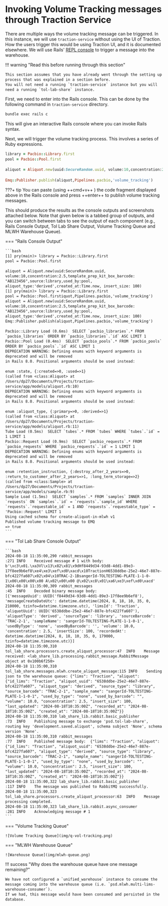 # Invoking Volume Tracking messages through Traction Service

There are multiple ways the volume tracking message can be triggered. 
In this instance, we will use `traction-service` without using the UI of Traction. 
How the users trigger this would be using Traction UI, and it is documented elsewhere. 
We will use Rails' [REPL console](https://guides.rubyonrails.org/command_line.html#bin-rails-console) to trigger a message into the warehouse.

!!! warning "Read this before running through this section"

    This section assumes that you have already went through the setting up process that was explained in a section before. 
    You will not need a running `traction-service` instance but you will need a running `tol-lab-share` instance.

First, we need to enter into the Rails console. This can be done by the following command in `traction-service` directory.

```bash
bundle exec rails c
```

This will give an interactive Rails console where you can invoke Rails syntax.

Next, we will trigger the volume tracking process. This involves a series of Ruby expressions.

```ruby linenums="1"
library = Pacbio::Library.first
pool = Pacbio::Pool.first

aliquot = Aliquot.new(uuid:SecureRandom.uuid, volume:10,concentration:2.5,template_prep_kit_box_barcode: "AB123456",source:library,used_by:pool, aliquot_type:'derived',created_at:Time.now, insert_size: 100)

Emq::Publisher.publish(aliquot,Pipelines.pacbio,'volume_tracking')
```

???+ tip
    You can paste (using ++cmd+v++ ) the code fragment displayed above in the Rails console and press ++enter++ to publish volume tracking messages.

This should produce the results as the console outputs and screenshots attached below. 
Note that given below is a tabbed group of outputs, and you can switch between tabs to see the output of each component (e.g., Rails Console Output, Tol Lab Share Output, Volume Tracking Queue and MLWH Warehouse Queue).


=== "Rails Console Output"

    ```bash
    [1] pry(main)> library = Pacbio::Library.first
    pool = Pacbio::Pool.first

    aliquot = Aliquot.new(uuid:SecureRandom.uuid, volume:10,concentration:2.5,template_prep_kit_box_barcode: "AB123456",source:library,used_by:pool, aliquot_type:'derived',created_at:Time.now, insert_size: 100)
    [1] pry(main)> library = Pacbio::Library.first
    pool = Pacbio::Pool.firstiquot,Pipelines.pacbio,'volume_tracking')
    aliquot = Aliquot.new(uuid:SecureRandom.uuid, volume:10,concentration:2.5,template_prep_kit_box_barcode: "AB123456",source:library,used_by:pool, aliquot_type:'derived',created_at:Time.now, insert_size: 100)
    Emq::Publisher.publish(aliquot,Pipelines.pacbio,'volume_tracking')

    Pacbio::Library Load (0.6ms)  SELECT `pacbio_libraries`.* FROM `pacbio_libraries` ORDER BY `pacbio_libraries`.`id` ASC LIMIT 1
    Pacbio::Pool Load (0.4ms)  SELECT `pacbio_pools`.* FROM `pacbio_pools` ORDER BY `pacbio_pools`.`id` ASC LIMIT 1
    DEPRECATION WARNING: Defining enums with keyword arguments is deprecated and will be removed
    in Rails 8.0. Positional arguments should be used instead:

    enum :state, {:created=>0, :used=>1}
    (called from <class:Aliquot> at /Users/dp27/Documents/Projects/traction-service/app/models/aliquot.rb:10)
    DEPRECATION WARNING: Defining enums with keyword arguments is deprecated and will be removed
    in Rails 8.0. Positional arguments should be used instead:

    enum :aliquot_type, {:primary=>0, :derived=>1}
    (called from <class:Aliquot> at /Users/dp27/Documents/Projects/traction-service/app/models/aliquot.rb:11)
    Tube Load (0.5ms)  SELECT `tubes`.* FROM `tubes` WHERE `tubes`.`id` = 1 LIMIT 1
    Pacbio::Request Load (0.9ms)  SELECT `pacbio_requests`.* FROM `pacbio_requests` WHERE `pacbio_requests`.`id` = 1 LIMIT 1
    DEPRECATION WARNING: Defining enums with keyword arguments is deprecated and will be removed
    in Rails 8.0. Positional arguments should be used instead:

    enum :retention_instruction, {:destroy_after_2_years=>0, :return_to_customer_after_2_years=>1, :long_term_storage=>2}
    (called from <class:Sample> at /Users/dp27/Documents/Projects/traction-service/app/models/sample.rb:9)
    Sample Load (1.5ms)  SELECT `samples`.* FROM `samples` INNER JOIN `requests` ON `samples`.`id` = `requests`.`sample_id` WHERE `requests`.`requestable_id` = 1 AND `requests`.`requestable_type` = 'Pacbio::Request' LIMIT 1
    Using cached schema for create-aliquot-in-mlwh v1
    Published volume tracking message to EMQ
    => true
    ```

=== "Tol Lab Share Console Output"

    ```bash
    2024-08-18 11:35:00,290 rabbit_messages                              :271 INFO    Received message # 1 with body:  b'\xc3\x01.\xa3Vl\x13\x82\x81\x9dHf8449d34-93d8-4dd1-89e3-17f8ee9b6ef8\xe4\xe3\xef\xd0\xacd\x10TractionH6538ddbe-25e2-46e7-887e-bfc4227fa607\x02\x04\x10TRAC-2-1BsangerId-TOLTESTING-PLATE-1-1-0-1\x06\x00\x00\x00 A\x02\x00\x00 @\x02\xc8\x01\xa6\xe3\xef\xd0\xacd'
    2024-08-18 11:35:00,309 rabbit_messages                              :45  INFO    Decoded binary message body:
    [{'messageUuid': UUID('f8449d34-93d8-4dd1-89e3-17f8ee9b6ef8'), 'messageCreateDateUtc': datetime.datetime(2024, 8, 18, 10, 35, 0, 210000, tzinfo=datetime.timezone.utc), 'limsId': 'Traction', 'aliquotUuid': UUID('6538ddbe-25e2-46e7-887e-bfc4227fa607'), 'aliquotType': 'derived', 'sourceType': 'library', 'sourceBarcode': 'TRAC-2-1', 'sampleName': 'sangerId-TOLTESTING-PLATE-1-1-0-1', 'usedByType': 'none', 'usedByBarcode': '', 'volume': 10.0, 'concentration': 2.5, 'insertSize': 100, 'recordedAt': datetime.datetime(2024, 8, 18, 10, 35, 0, 179000, tzinfo=datetime.timezone.utc)}]
    2024-08-18 11:35:00,310 tol_lab_share.processors.create_aliquot_processor:47  INFO    Message received: <lab_share_lib.processing.rabbit_message.RabbitMessage object at 0x100b6f250>
    2024-08-18 11:35:00,310 tol_lab_share.messages.mlwh.create_aliquot_message:115 INFO    Sending json to the warehouse queue: {"lims": "Traction", "aliquot": {"id_lims": "Traction", "aliquot_uuid": "6538ddbe-25e2-46e7-887e-bfc4227fa607", "aliquot_type": "derived", "source_type": "library", "source_barcode": "TRAC-2-1", "sample_name": "sangerId-TOLTESTING-PLATE-1-1-0-1", "used_by_type": "none", "used_by_barcode": "", "volume": 10.0, "concentration": 2.5, "insert_size": 100, "last_updated": "2024-08-18T10:35:00Z", "recorded_at": "2024-08-18T10:35:00Z", "created_at": "2024-08-18T10:35:00Z"}}
    2024-08-18 11:35:00,310 lab_share_lib.rabbit.basic_publisher         :73  INFO    Publishing message to exchange 'psd.tol-lab-share', routing key 'development.saved.aliquot', schema subject 'None', schema version 'None'.
    2024-08-18 11:35:00,310 rabbit_messages                              :77  INFO    Published message body:  {"lims": "Traction", "aliquot": {"id_lims": "Traction", "aliquot_uuid": "6538ddbe-25e2-46e7-887e-bfc4227fa607", "aliquot_type": "derived", "source_type": "library", "source_barcode": "TRAC-2-1", "sample_name": "sangerId-TOLTESTING-PLATE-1-1-0-1", "used_by_type": "none", "used_by_barcode": "", "volume": 10.0, "concentration": 2.5, "insert_size": 100, "last_updated": "2024-08-18T10:35:00Z", "recorded_at": "2024-08-18T10:35:00Z", "created_at": "2024-08-18T10:35:00Z"}}
    2024-08-18 11:35:00,322 lab_share_lib.rabbit.basic_publisher         :117 INFO    The message was published to RabbitMQ successfully.
    2024-08-18 11:35:00,323 tol_lab_share.processors.create_aliquot_processor:63  INFO    Message processing completed.
    2024-08-18 11:35:00,323 lab_share_lib.rabbit.async_consumer          :281 INFO    Acknowledging message # 1
    ```

=== "Volume Tracking Queue"

    ![Volume Tracking Queue](img/q-vol-tracking.png)

=== "MLWH Warehouse Queue"

    ![Warehouse Queue](img/mlwh-queue.png)

!!! success "Why does the warehouse queue have one message remaining?"

    We have not configured a `unified_warehouse` instance to consume the message coming into the warehouse queue (i.e. `psd.mlwh.multi-lims-warehouse-consumer`). 
    If we had, this message would have been consumed and persisted in the database.
